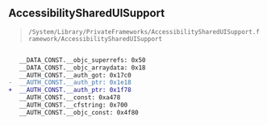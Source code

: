 ## AccessibilitySharedUISupport

> `/System/Library/PrivateFrameworks/AccessibilitySharedUISupport.framework/AccessibilitySharedUISupport`

```diff

   __DATA_CONST.__objc_superrefs: 0x50
   __DATA_CONST.__objc_arraydata: 0x18
   __AUTH_CONST.__auth_got: 0x17c0
-  __AUTH_CONST.__auth_ptr: 0x1e18
+  __AUTH_CONST.__auth_ptr: 0x1f78
   __AUTH_CONST.__const: 0xa478
   __AUTH_CONST.__cfstring: 0x700
   __AUTH_CONST.__objc_const: 0x4f80

```
